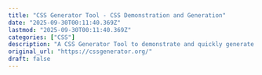 ```yaml
---
title: "CSS Generator Tool - CSS Demonstration and Generation"
date: "2025-09-30T00:11:40.369Z"
lastmod: "2025-09-30T00:11:40.369Z"
categories: ["CSS"]
description: "A CSS Generator Tool to demonstrate and quickly generate many different handy CSS declarations."
original_url: "https://cssgenerator.org/"
draft: false
---
```

